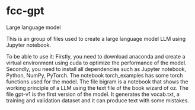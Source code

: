 # fcc-gpt
Large language model

This is an group of files used to create a large language model LLM using Jupyter notebook. 

To be able to use it:
Firstly, you need to download anaconda and create a virtual environment using cuda to optimize the performance of the model.
Secondly, you need to install all dependencies such as Jupyter notebook, Python, NumPy, PyTorch.
The notebook torch_examples has some torch functions used for the model.
The file bigram is a notebook that shows the working principle of a LLM using the text file of the book wizard of oz. 
The file gpt-v1 is the first version of the model. It generates the vocab.txt, a training and validation dataset and it can produce text with some mistakes.
